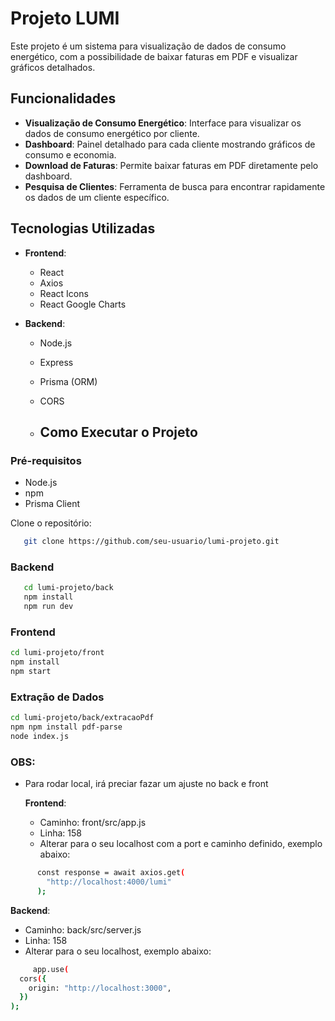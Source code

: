 # Projeto LUMI

Este projeto é um sistema para visualização de dados de consumo energético, com a possibilidade de baixar faturas em PDF e visualizar gráficos detalhados.

## Funcionalidades

- **Visualização de Consumo Energético**: Interface para visualizar os dados de consumo energético por cliente.
- **Dashboard**: Painel detalhado para cada cliente mostrando gráficos de consumo e economia.
- **Download de Faturas**: Permite baixar faturas em PDF diretamente pelo dashboard.
- **Pesquisa de Clientes**: Ferramenta de busca para encontrar rapidamente os dados de um cliente específico.

## Tecnologias Utilizadas

- **Frontend**:
  - React
  - Axios
  - React Icons
  - React Google Charts

- **Backend**:
  - Node.js
  - Express
  - Prisma (ORM)
  - CORS
 
  - ## Como Executar o Projeto

### Pré-requisitos

- Node.js
- npm 
- Prisma Client

 Clone o repositório:
```sh
   git clone https://github.com/seu-usuario/lumi-projeto.git
```
### Backend
```sh
   cd lumi-projeto/back
   npm install
   npm run dev
```
### Frontend
```sh
cd lumi-projeto/front
npm install
npm start
```
### Extração de Dados
```sh
cd lumi-projeto/back/extracaoPdf
npm npm install pdf-parse
node index.js
```


### OBS:

- Para rodar local, irá preciar fazar um ajuste no back e front

  **Frontend**:
  - Caminho: front/src/app.js
  - Linha: 158
  - Alterar para o seu localhost com a port e caminho definido, exemplo abaixo:
```sh
      const response = await axios.get(
        "http://localhost:4000/lumi"
      );
```

  **Backend**:
  - Caminho: back/src/server.js
  - Linha: 158
  - Alterar para o seu localhost, exemplo abaixo:
```sh
     app.use(
  cors({
    origin: "http://localhost:3000",
  })
);
